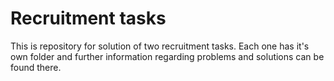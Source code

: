 # Recruitment tasks
This is repository for solution of two recruitment tasks. Each one has it's own folder and further information regarding problems and solutions can be found there.
